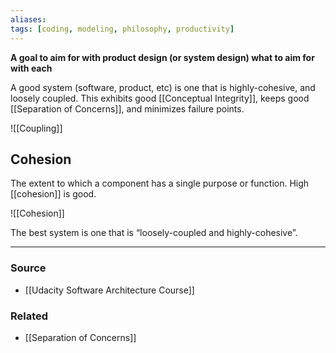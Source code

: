 ```yaml
---
aliases: 
tags: [coding, modeling, philosophy, productivity]
---
```


**A goal to aim for with product design (or system design) what to aim for with each**

A good system (software, product, etc) is one that is highly-cohesive, and loosely coupled. This exhibits good [[Conceptual Integrity]], keeps good [[Separation of Concerns]], and minimizes failure points.

![[Coupling]]

## Cohesion
The extent to which a component has a single purpose or function. High [[cohesion]] is good.

![[Cohesion]]

The best system is one that is “loosely-coupled and highly-cohesive”.

---
### Source
- [[Udacity Software Architecture Course]]

### Related
- [[Separation of Concerns]]
 